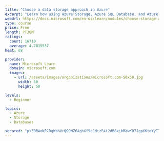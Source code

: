 ```yaml
---
title: "Choose a data storage approach in Azure"
excerpt: "Learn how using Azure Storage, Azure SQL Database, and Azure Cosmos DB - or a combination of them - for your business scenario is the best way to get the most performant solution."
webUrl: https://docs.microsoft.com/en-us/learn/modules/choose-storage-approach-in-azure/
type: course
price: Free
length: PT30M
ratings:
  count: 16710
  average: 4.7015557
heat: 68

provider:
  name: Microsoft Learn
  domain: microsoft.com
  images:
    - url: /assets/images/organizations/microsoft.com-50x50.jpg
      width: 50
      height: 50

levels:
  - Beginner

topics:
  - Azure
  - Storage
  - Databases

secured: "ptZ0RAoKP7DgWahVrQ99NZ6AqhXf9cJdtzP4t2dB6xjbMXwK07JgpXKtoYyT7DaAqXKXNcGRDrJxy6oE796v1BYb3iPa5LMybcPv9S+uWjevoOwAstMagqv86OaWQgPjfwrYF0HojZDKQCCCyoprXehrl7ogADJs9KU+iZlcnwJ8tZCo7q6McS5b3Jl4HFmkj059c546HuU5XJjUKDo12pabfsOawkMiscRdKApnZk1b4s2lCGzdn6p6HxdNotHFoSNBplSIKWLFihI4IBXEE5v2xqBjDm/H3KPTyDGVCR3MzQrS9vwqdrfwipxU110KUwVQ2C4DDYK3iR5QUN7C5AwmKIdmO/zeeX4709/z2t+wgWl/7DHDCt6+QtHeCZTF6m8uKFUNHSqdb1CsukUq2ac4vbPBA9lFsPLDB9/ovtPf9DuSG7I3h9ntgWdm6TmF;hCI6phPskUzOfJqa0fifKQ=="
---
```


